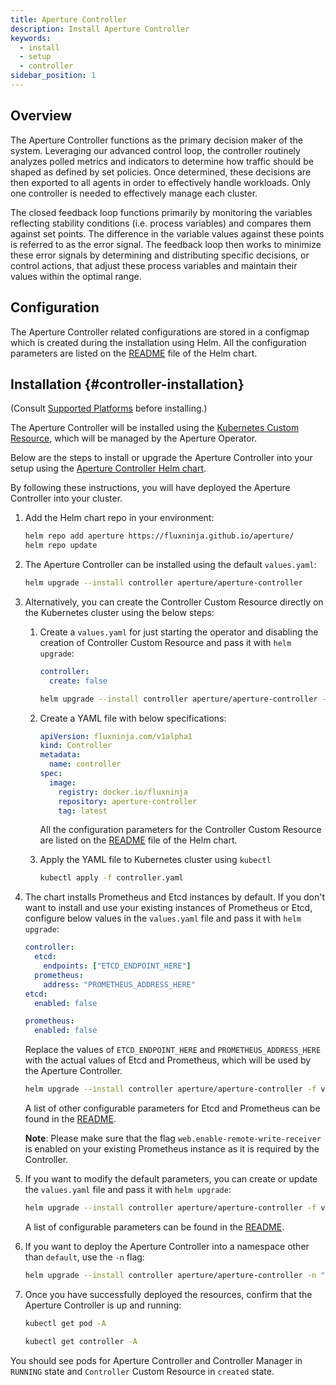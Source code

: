 ```yaml
---
title: Aperture Controller
description: Install Aperture Controller
keywords:
  - install
  - setup
  - controller
sidebar_position: 1
---
```


## Overview

The Aperture Controller functions as the primary decision maker of the system.
Leveraging our advanced control loop, the controller routinely analyzes polled
metrics and indicators to determine how traffic should be shaped as defined by
set policies. Once determined, these decisions are then exported to all agents
in order to effectively handle workloads. Only one controller is needed to
effectively manage each cluster.

The closed feedback loop functions primarily by monitoring the variables
reflecting stability conditions (i.e. process variables) and compares them
against set points. The difference in the variable values against these points
is referred to as the error signal. The feedback loop then works to minimize
these error signals by determining and distributing specific decisions, or
control actions, that adjust these process variables and maintain their values
within the optimal range.

## Configuration

The Aperture Controller related configurations are stored in a configmap which
is created during the installation using Helm. All the configuration parameters
are listed on the
[README](https://artifacthub.io/packages/helm/aperture/aperture-controller#controller-custom-resource-parameters)
file of the Helm chart.

## Installation {#controller-installation}

(Consult [Supported Platforms](setup/supported-platforms.md) before installing.)

The Aperture Controller will be installed using the
[Kubernetes Custom Resource](https://kubernetes.io/docs/concepts/extend-kubernetes/api-extension/custom-resources/),
which will be managed by the Aperture Operator.

Below are the steps to install or upgrade the Aperture Controller into your setup using
the [Aperture Controller Helm chart](https://artifacthub.io/packages/helm/aperture/aperture-controller).

By following these instructions, you will have deployed the Aperture Controller into your cluster.

1. Add the Helm chart repo in your environment:

   ```bash
   helm repo add aperture https://fluxninja.github.io/aperture/
   helm repo update
   ```

2. The Aperture Controller can be installed using the default `values.yaml`:

   ```bash
   helm upgrade --install controller aperture/aperture-controller
   ```

3. Alternatively, you can create the Controller Custom Resource directly on the Kubernetes cluster using the below steps:

   1. Create a `values.yaml` for just starting the operator and disabling the creation of Controller Custom Resource
      and pass it with `helm upgrade`:

      ```yaml
      controller:
        create: false
      ```

      ```bash
      helm upgrade --install controller aperture/aperture-controller -f values.yaml
      ```

   2. Create a YAML file with below specifications:

      ```yaml
      apiVersion: fluxninja.com/v1alpha1
      kind: Controller
      metadata:
        name: controller
      spec:
        image:
          registry: docker.io/fluxninja
          repository: aperture-controller
          tag: latest
      ```

      All the configuration parameters for the Controller Custom Resource are listed on the
      [README](https://artifacthub.io/packages/helm/aperture/aperture-controller#controller-custom-resource-parameters)
      file of the Helm chart.

   3. Apply the YAML file to Kubernetes cluster using `kubectl`

      ```bash
      kubectl apply -f controller.yaml
      ```

4. The chart installs Prometheus and Etcd instances by default. If you
   don't want to install and use your existing instances of Prometheus or
   Etcd, configure below values in the `values.yaml` file and pass it with
   `helm upgrade`:

   ```yaml
   controller:
     etcd:
       endpoints: ["ETCD_ENDPOINT_HERE"]
     prometheus:
       address: "PROMETHEUS_ADDRESS_HERE"
   etcd:
     enabled: false

   prometheus:
     enabled: false
   ```

   Replace the values of `ETCD_ENDPOINT_HERE` and `PROMETHEUS_ADDRESS_HERE` with the actual values of Etcd and Prometheus,
   which will be used by the Aperture Controller.

   ```bash
   helm upgrade --install controller aperture/aperture-controller -f values.yaml
   ```

   A list of other configurable parameters for Etcd and Prometheus can be
   found in the [README](https://artifacthub.io/packages/helm/aperture/aperture-operator#istio).

   **Note**: Please make sure that the flag `web.enable-remote-write-receiver`
   is enabled on your existing Prometheus instance as it is required by the
   Controller.

5. If you want to modify the default parameters, you can create or update the
   `values.yaml` file and pass it with `helm upgrade`:

   ```bash
   helm upgrade --install controller aperture/aperture-controller -f values.yaml
   ```

   A list of configurable parameters can be found in the
   [README](https://artifacthub.io/packages/helm/aperture/aperture-controller#parameters).

6. If you want to deploy the Aperture Controller into a namespace
   other than `default`, use the `-n` flag:

   ```bash
   helm upgrade --install controller aperture/aperture-controller -n "aperture-system" --create-namespace
   ```

7. Once you have successfully deployed the resources, confirm that the
   Aperture Controller is up and running:

   ```bash
   kubectl get pod -A

   kubectl get controller -A
   ```

You should see pods for Aperture Controller and Controller Manager in `RUNNING` state and `Controller` Custom Resource in `created` state.
